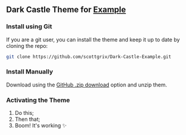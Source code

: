 ## Dark Castle Theme for [Example](https://example.com)

### Install using Git

If you are a git user, you can install the theme and keep it up to date by cloning the repo:

```bash
git clone https://github.com/scottgriv/Dark-Castle-Example.git
```

### Install Manually

Download using the [GitHub .zip download](https://github.com/scottgriv/Dark-Castle-Example/archive/main.zip) option and unzip them.

### Activating the Theme

1. Do this;
2. Then that;
3. Boom! It's working ✨
